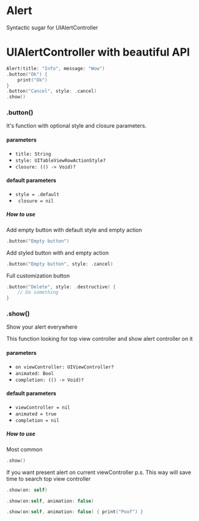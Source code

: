 # Alert
Syntactic sugar for UIAlertController

# UIAlertController with beautiful API

```swift
Alert(title: "Info", message: "Wow")
.button("Ok") {
	print("Ok")
}
.button("Cancel", style: .cancel)
.show()
``` 

### .button()
It's function with optional style and closure parameters.

#### parameters
* `title: String`
* `style: UITableViewRowActionStyle?`
* `closure: (() -> Void)?`

#### default parameters
* `style = .default`
* `
closure = nil`

##### How to use
Add empty button with default style and empty action
```swift
.button("Empty button")
```

Add styled button with and empty action
```swift
.button("Empty button", style: .cancel)
```

Full customization button
```swift
.button("Delete", style: .destructive) {
	// Do something
}
```

### .show()
Show your alert everywhere

This function looking for top view controller and show alert controller on it

#### parameters
* `on viewController: UIViewController?`
* `animated: Bool`
* `completion: (() -> Void)?`

#### default parameters
* `viewController = nil`
* `animated = true`
* `completion = nil`

##### How to use
Most common
```swift
.show()
```

If you want present alert on current viewController
p.s. This way will save time to search top view controller
```swift
.show(on: self)
```

```swift
.show(on:self, animation: false)
```

```swift
.show(on:self, animation: false) { print("Poof") }
```

